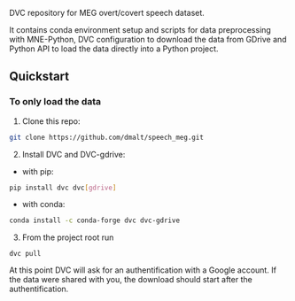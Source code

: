 DVC repository for MEG overt/covert speech dataset.

It contains conda environment setup and scripts for data preprocessing with MNE-Python,
DVC configuration to download the data from GDrive and Python API to load the data
directly into a Python project.


Quickstart
----------
### To only load the data
1) Clone this repo:
```bash
git clone https://github.com/dmalt/speech_meg.git
```

2) Install DVC and DVC-gdrive:
- with pip:
```bash
pip install dvc dvc[gdrive]
```
- with conda:
```bash
conda install -c conda-forge dvc dvc-gdrive
```
3) From the project root run
```
dvc pull
```

At this point DVC will ask for an authentification with a Google account.
If the data were shared with you, the download should start after the authentification.
